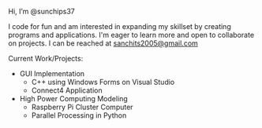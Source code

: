 Hi, I’m @sunchips37

I code for fun and am interested in expanding my skillset by creating programs and applications.
I'm eager to learn more and open to collaborate on projects. I can be reached at sanchits2005@gmail.com

Current Work/Projects:
- GUI Implementation
  - C++ using Windows Forms on Visual Studio
  - Connect4 Application
- High Power Computing Modeling
  - Raspberry Pi Cluster Computer
  - Parallel Processing in Python

<!---
sunchips37/sunchips37 is a ✨ special ✨ repository because its `README.md` (this file) appears on your GitHub profile.
You can click the Preview link to take a look at your changes.
--->
